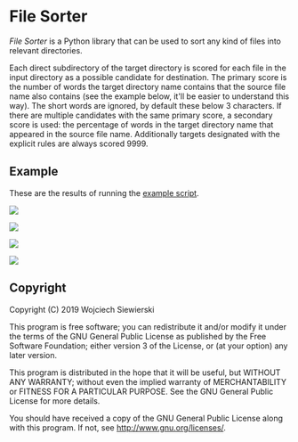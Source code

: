 # File Sorter

*File Sorter* is a Python library that can be used to sort any kind of
files into relevant directories.

Each direct subdirectory of the target directory is scored for each
file in the input directory as a possible candidate for destination.
The primary score is the number of words the target directory name
contains that the source file name also contains (see the example
below, it'll be easier to understand this way).  The short words are
ignored, by default these below 3 characters.  If there are multiple
candidates with the same primary score, a secondary score is used: the
percentage of words in the target directory name that appeared in the
source file name.  Additionally targets designated with the explicit
rules are always scored 9999.

## Example

These are the results of running the [example script](https://github.com/vifon/file_sorter/blob/master/examples/book_sorter.py).

[![](https://raw.githubusercontent.com/vifon/file_sorter/master/examples/1-input_files.png)](https://raw.githubusercontent.com/vifon/file_sorter/master/examples/1-input_files.png)

[![](https://raw.githubusercontent.com/vifon/file_sorter/master/examples/2-smart_matching.png)](https://raw.githubusercontent.com/vifon/file_sorter/master/examples/2-smart_matching.png)

[![](https://raw.githubusercontent.com/vifon/file_sorter/master/examples/3-preview.png)](https://raw.githubusercontent.com/vifon/file_sorter/master/examples/3-preview.png)

[![](https://raw.githubusercontent.com/vifon/file_sorter/master/examples/4-output_files.png)](https://raw.githubusercontent.com/vifon/file_sorter/master/examples/4-output_files.png)

## Copyright

Copyright (C) 2019  Wojciech Siewierski

This program is free software; you can redistribute it and/or
modify it under the terms of the GNU General Public License
as published by the Free Software Foundation; either version 3
of the License, or (at your option) any later version.

This program is distributed in the hope that it will be useful,
but WITHOUT ANY WARRANTY; without even the implied warranty of
MERCHANTABILITY or FITNESS FOR A PARTICULAR PURPOSE.  See the
GNU General Public License for more details.

You should have received a copy of the GNU General Public License
along with this program. If not, see <http://www.gnu.org/licenses/>.
